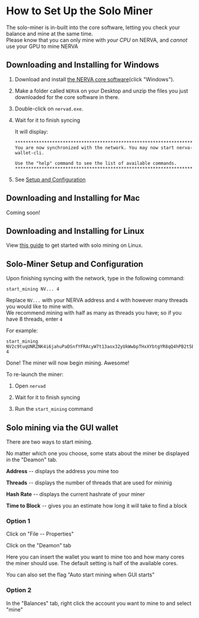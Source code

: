 # How to Set Up the Solo Miner

The solo-miner is in-built into the core software, letting you check your balance and mine at the same time.  
Please know that you can only mine with *your CPU* on NERVA, and *cannot* use your GPU to mine NERVA

## Downloading and Installing for Windows

1. Download and install [the NERVA core software](https://getnerva.org/#downloads)(click "Windows").

2. Make a folder called `NERVA` on your Desktop and unzip the files you just downloaded for the core software in there.

3. Double-click on `nervad.exe`.

4. Wait for it to finish syncing

    It will display:

    ```
    **********************************************************************
    You are now synchronized with the network. You may now start nerva-wallet-cli.

    Use the "help" command to see the list of available commands.
    **********************************************************************
    ```

5. See [Setup and Configuration](#setup-and-config)

## Downloading and Installing for Mac

Coming soon!

## Downloading and Installing for Linux

View [this guide](../Solo-Miner-Linux-Guide) to get started with solo mining on Linux.

## Solo-Miner Setup and Configuration<a name="setup-and-config"></a>

Upon finishing syncing with the network, type in the following command:

```
start_mining NV... 4
```
Replace `NV...` with your NERVA address and `4` with however many threads you would like to mine with.  
We recommend mining with half as many as threads you have; so if you have 8 threads, enter `4`

For example:

```
start_mining NV2c9tuqUNRZNK4i6jahuPaDSnfYFRAcyW7t13aox32yUkWwbpTHxXYbtgYR8qQ4hPB2t5EqJZwt7fS1kyHvrHap1GrFt6fM8 4
```

Done! The miner will now begin mining. Awesome!

To re-launch the miner:

1. Open `nervad`

2. Wait for it to finish syncing

3. Run the `start_mining` command

## Solo mining via the GUI wallet

There are two ways to start mining.

No matter which one you choose, some stats about the miner be displayed in the "Deamon" tab.

**Address** -- displays the address you mine too

**Threads** -- displays the number of threads that are used for mininig

**Hash Rate** -- displays the current hashrate of your miner

**Time to Block** -- gives you an estimate how long it will take to find a block


### Option 1

Click on "File -- Properties"

Click on the "Deamon" tab

Here you can insert the wallet you want to mine too and how many cores the miner should use. The default setting is half of the available cores.

You can also set the flag "Auto start mining when GUI starts"

### Option 2

In the "Balances" tab, right click the account you want to mine to and select "mine"



